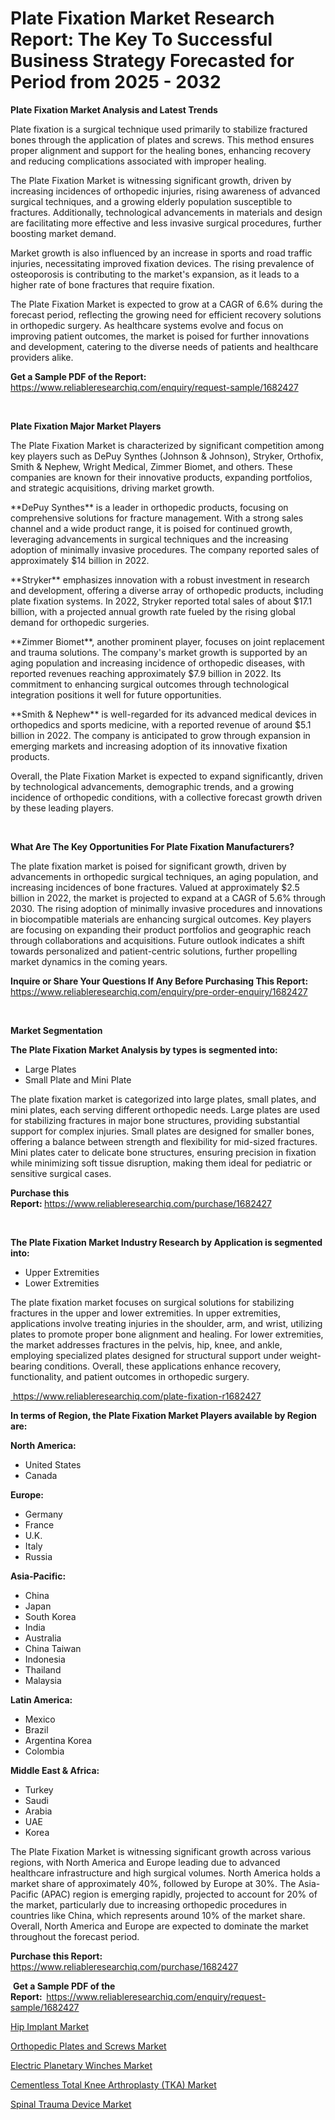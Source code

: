 <p><h1>Plate Fixation Market Research Report: The Key To Successful Business Strategy Forecasted for Period from 2025 - 2032</h1></p><p><strong>Plate Fixation Market Analysis and Latest Trends</strong></p>
<p><p>Plate fixation is a surgical technique used primarily to stabilize fractured bones through the application of plates and screws. This method ensures proper alignment and support for the healing bones, enhancing recovery and reducing complications associated with improper healing.</p><p>The Plate Fixation Market is witnessing significant growth, driven by increasing incidences of orthopedic injuries, rising awareness of advanced surgical techniques, and a growing elderly population susceptible to fractures. Additionally, technological advancements in materials and design are facilitating more effective and less invasive surgical procedures, further boosting market demand.</p><p>Market growth is also influenced by an increase in sports and road traffic injuries, necessitating improved fixation devices. The rising prevalence of osteoporosis is contributing to the market's expansion, as it leads to a higher rate of bone fractures that require fixation. </p><p>The Plate Fixation Market is expected to grow at a CAGR of 6.6% during the forecast period, reflecting the growing need for efficient recovery solutions in orthopedic surgery. As healthcare systems evolve and focus on improving patient outcomes, the market is poised for further innovations and development, catering to the diverse needs of patients and healthcare providers alike.</p></p>
<p><strong>Get a Sample PDF of the Report:&nbsp;</strong> <a href="https://www.reliableresearchiq.com/enquiry/request-sample/1682427?utm_campaign=1082&utm_medium=2&utm_source=Github&utm_content=ia&utm_term=26032025&utm_id=plate-fixation">https://www.reliableresearchiq.com/enquiry/request-sample/1682427</a></p>
<p>&nbsp;</p>
<p><strong>Plate Fixation Major Market Players</strong></p>
<p><p>The Plate Fixation Market is characterized by significant competition among key players such as DePuy Synthes (Johnson & Johnson), Stryker, Orthofix, Smith & Nephew, Wright Medical, Zimmer Biomet, and others. These companies are known for their innovative products, expanding portfolios, and strategic acquisitions, driving market growth.</p><p>**DePuy Synthes** is a leader in orthopedic products, focusing on comprehensive solutions for fracture management. With a strong sales channel and a wide product range, it is poised for continued growth, leveraging advancements in surgical techniques and the increasing adoption of minimally invasive procedures. The company reported sales of approximately $14 billion in 2022.</p><p>**Stryker** emphasizes innovation with a robust investment in research and development, offering a diverse array of orthopedic products, including plate fixation systems. In 2022, Stryker reported total sales of about $17.1 billion, with a projected annual growth rate fueled by the rising global demand for orthopedic surgeries.</p><p>**Zimmer Biomet**, another prominent player, focuses on joint replacement and trauma solutions. The company's market growth is supported by an aging population and increasing incidence of orthopedic diseases, with reported revenues reaching approximately $7.9 billion in 2022. Its commitment to enhancing surgical outcomes through technological integration positions it well for future opportunities.</p><p>**Smith & Nephew** is well-regarded for its advanced medical devices in orthopedics and sports medicine, with a reported revenue of around $5.1 billion in 2022. The company is anticipated to grow through expansion in emerging markets and increasing adoption of its innovative fixation products.</p><p>Overall, the Plate Fixation Market is expected to expand significantly, driven by technological advancements, demographic trends, and a growing incidence of orthopedic conditions, with a collective forecast growth driven by these leading players.</p></p>
<p>&nbsp;</p>
<p><strong>What Are The Key Opportunities For Plate Fixation Manufacturers?</strong></p>
<p><p>The plate fixation market is poised for significant growth, driven by advancements in orthopedic surgical techniques, an aging population, and increasing incidences of bone fractures. Valued at approximately $2.5 billion in 2022, the market is projected to expand at a CAGR of 5.6% through 2030. The rising adoption of minimally invasive procedures and innovations in biocompatible materials are enhancing surgical outcomes. Key players are focusing on expanding their product portfolios and geographic reach through collaborations and acquisitions. Future outlook indicates a shift towards personalized and patient-centric solutions, further propelling market dynamics in the coming years.</p></p>
<p><strong>Inquire or Share Your Questions If Any Before Purchasing This Report:</strong> <a href="https://www.reliableresearchiq.com/enquiry/pre-order-enquiry/1682427?utm_campaign=1082&utm_medium=2&utm_source=Github&utm_content=ia&utm_term=26032025&utm_id=plate-fixation">https://www.reliableresearchiq.com/enquiry/pre-order-enquiry/1682427</a></p>
<p>&nbsp;</p>
<p><strong>Market Segmentation</strong></p>
<p><strong>The Plate Fixation Market Analysis by types is segmented into:</strong></p>
<p><ul><li>Large Plates</li><li>Small Plate and Mini Plate</li></ul></p>
<p><p>The plate fixation market is categorized into large plates, small plates, and mini plates, each serving different orthopedic needs. Large plates are used for stabilizing fractures in major bone structures, providing substantial support for complex injuries. Small plates are designed for smaller bones, offering a balance between strength and flexibility for mid-sized fractures. Mini plates cater to delicate bone structures, ensuring precision in fixation while minimizing soft tissue disruption, making them ideal for pediatric or sensitive surgical cases.</p></p>
<p><strong>Purchase this Report:&nbsp;</strong><a href="https://www.reliableresearchiq.com/purchase/1682427?utm_campaign=1082&utm_medium=2&utm_source=Github&utm_content=ia&utm_term=26032025&utm_id=plate-fixation">https://www.reliableresearchiq.com/purchase/1682427</a></p>
<p>&nbsp;</p>
<p><strong>The Plate Fixation Market Industry Research by Application is segmented into:</strong></p>
<p><ul><li>Upper Extremities</li><li>Lower Extremities</li></ul></p>
<p><p>The plate fixation market focuses on surgical solutions for stabilizing fractures in the upper and lower extremities. In upper extremities, applications involve treating injuries in the shoulder, arm, and wrist, utilizing plates to promote proper bone alignment and healing. For lower extremities, the market addresses fractures in the pelvis, hip, knee, and ankle, employing specialized plates designed for structural support under weight-bearing conditions. Overall, these applications enhance recovery, functionality, and patient outcomes in orthopedic surgery.</p></p>
<p><a href="https://www.reliableresearchiq.com/plate-fixation-r1682427?utm_campaign=1082&utm_medium=2&utm_source=Github&utm_content=ia&utm_term=26032025&utm_id=plate-fixation">&nbsp;https://www.reliableresearchiq.com/plate-fixation-r1682427</a></p>
<p><strong>In terms of Region, the Plate Fixation Market Players available by Region are:</strong></p>
<p>
    <p> <strong> North America: </strong>
        <ul>
            <li>United States</li>
            <li>Canada</li>
        </ul>
        </p> 
    <p> <strong> Europe: </strong>
        <ul>
            <li>Germany</li>
            <li>France</li>
            <li>U.K.</li>
            <li>Italy</li>
            <li>Russia</li>
        </ul>
        </p> 
    <p> <strong> Asia-Pacific: </strong>
        <ul>
            <li>China</li>
            <li>Japan</li>
            <li>South Korea</li>
            <li>India</li>
            <li>Australia</li>
            <li>China Taiwan</li>
            <li>Indonesia</li>
            <li>Thailand</li>
            <li>Malaysia</li>
        </ul>
        </p> 
    <p> <strong> Latin America: </strong>
        <ul>
            <li>Mexico</li>
            <li>Brazil</li>
            <li>Argentina Korea</li>
            <li>Colombia</li>
        </ul>
        </p> 
    <p> <strong> Middle East & Africa: </strong>
        <ul>
            <li>Turkey</li>
            <li>Saudi</li>
            <li>Arabia</li>
            <li>UAE</li>
            <li>Korea</li>
        </ul>
    </p>
    </p>
<p><p>The Plate Fixation Market is witnessing significant growth across various regions, with North America and Europe leading due to advanced healthcare infrastructure and high surgical volumes. North America holds a market share of approximately 40%, followed by Europe at 30%. The Asia-Pacific (APAC) region is emerging rapidly, projected to account for 20% of the market, particularly due to increasing orthopedic procedures in countries like China, which represents around 10% of the market share. Overall, North America and Europe are expected to dominate the market throughout the forecast period.</p></p>
<p><strong>Purchase this Report: </strong><a href="https://www.reliableresearchiq.com/purchase/1682427?utm_campaign=1082&utm_medium=2&utm_source=Github&utm_content=ia&utm_term=26032025&utm_id=plate-fixation">https://www.reliableresearchiq.com/purchase/1682427</a></p>
<p>&nbsp;<strong>Get a Sample PDF of the Report:&nbsp;&nbsp;</strong><a href="https://www.reliableresearchiq.com/enquiry/request-sample/1682427?utm_campaign=1082&utm_medium=2&utm_source=Github&utm_content=ia&utm_term=26032025&utm_id=plate-fixation">https://www.reliableresearchiq.com/enquiry/request-sample/1682427</a></p>
<p><strong></strong></p>
<p><p><a href="https://github.com/owaysusing/Market-Research-Report-List-1/blob/main/hip-implant-market.md?utm_campaign=1082&utm_medium=2&utm_source=Github&utm_content=ia&utm_term=26032025&utm_id=plate-fixation">Hip Implant Market</a></p><p><a href="https://github.com/aijazdeitzbq/Market-Research-Report-List-1/blob/main/orthopedic-plates-and-screws-market.md?utm_campaign=1082&utm_medium=2&utm_source=Github&utm_content=ia&utm_term=26032025&utm_id=plate-fixation">Orthopedic Plates and Screws Market</a></p><p><a href="https://github.com/skoppmerlib9/Market-Research-Report-List-1/blob/main/electric-planetary-winches-market.md?utm_campaign=1082&utm_medium=2&utm_source=Github&utm_content=ia&utm_term=26032025&utm_id=plate-fixation">Electric Planetary Winches Market</a></p><p><a href="https://github.com/gambokaiohjr/Market-Research-Report-List-1/blob/main/cementless-total-knee-arthroplasty-tka-market.md?utm_campaign=1082&utm_medium=2&utm_source=Github&utm_content=ia&utm_term=26032025&utm_id=plate-fixation">Cementless Total Knee Arthroplasty (TKA) Market</a></p><p><a href="https://github.com/monacaquddus/Market-Research-Report-List-1/blob/main/spinal-trauma-device-market.md?utm_campaign=1082&utm_medium=2&utm_source=Github&utm_content=ia&utm_term=26032025&utm_id=plate-fixation">Spinal Trauma Device Market</a></p></p>